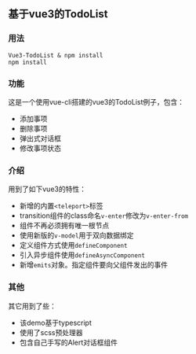 ## 基于vue3的TodoList

### 用法
```
Vue3-TodoList & npm install
npm install
```

### 功能
这是一个使用vue-cli搭建的vue3的TodoList例子，包含：
* 添加事项
* 删除事项
* 弹出式对话框
* 修改事项状态

### 介绍
用到了如下vue3的特性：
* 新增的内置`<teleport>`标签
* transition组件的class命名`v-enter`修改为`v-enter-from`
* 组件不再必须拥有唯一根节点
* 使用新版的`v-model`用于双向数据绑定
* 定义组件方式使用`defineComponent`
* 引入异步组件使用`defineAsyncComponent`
* 新增`emits`对象。指定组件要向父组件发出的事件

### 其他
其它用到了些：
* 该demo基于typescript
* 使用了scss预处理器
* 包含自己手写的Alert对话框组件
